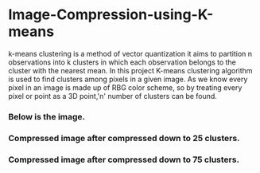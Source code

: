 # Image-Compression-using-K-means

k-means clustering is a method of vector quantization it aims to partition n observations into k clusters in which each observation belongs to the cluster with the nearest mean. In this project K-means clustering algorithm is used to find clusters among pixels in a given image. As we know every pixel in an image is made up of RBG color scheme, so by treating every pixel or point as a 3D point,'n' number of clusters can be found.

<h3> Below is the image. </h3>

<h3> Compressed image after compressed down to 25 clusters. </h3>

<h3> Compressed image after compressed down to 75 clusters. </h3>

